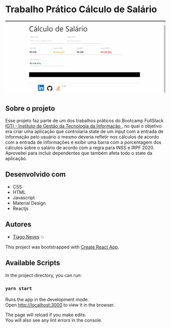 

# Trabalho Prático Cálculo de Salário

![UserSeach](https://github.com/tiagorockman/react-salaryCalc/blob/master/calculo%20salario.gif)

## Sobre o projeto
Esse projeto faz parte de um dos trabalhos práticos do Bootcamp FullStack [IGTI - Instituto de Gestão da Tecnologia da Informação ](https://www.igti.com.br/), no qual o objetivo era criar uma aplicação que controlaria state de um input com a entrada de informação pelo usuário o mesmo deveria refletir nos cálculos de acordo com a entrada de informações e exibir uma barra com a porcentagem dos cálculos sobre o salário de acordo com a regra para INSS e IRPF 2020. Aproveitei para incluir dependentes que também afeta todo o state da aplicação.

## Desenvolvido com
- CSS
- HTML
- Javascript 
- Material Design
- Reactjs


## Autores
- [Tiago Neves](https://github.com/tiagorockman) :boom:


This project was bootstrapped with [Create React App](https://github.com/facebook/create-react-app).

## Available Scripts

In the project directory, you can run:

### `yarn start`

Runs the app in the development mode.<br />
Open [http://localhost:3000](http://localhost:3000) to view it in the browser.

The page will reload if you make edits.<br />
You will also see any lint errors in the console.
